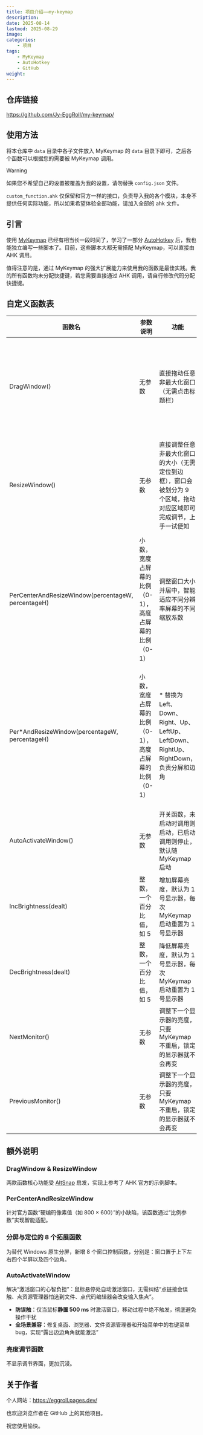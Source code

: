 ```yaml
---
title: 项目介绍——my-keymap
description: 
date: 2025-08-14
lastmod: 2025-08-29
image: 
categories:
    - 项目
tags:
    - MyKeymap
    - AutoHotkey
    - GitHub
weight: 
---
```


## 仓库链接

<https://github.com/Jy-EggRoll/my-keymap/>

## 使用方法

将本仓库中 `data` 目录中各子文件放入 MyKeymap 的 `data` 目录下即可，之后各个函数可以根据您的需要被 MyKeymap 调用。

> [!WARNING]
>
> 如果您不希望自己的设置被覆盖为我的设置，请勿替换 `config.json` 文件。

`custom_function.ahk` 仅保留和官方一样的接口，负责导入我的各个模块，本身不提供任何实际功能，所以如果希望体验全部功能，请加入全部的 ahk 文件。

## 引言

使用 [MyKeymap](https://github.com/xianyukang/MyKeymap) 已经有相当长一段时间了，学习了一部分 [AutoHotkey](https://github.com/AutoHotkey/AutoHotkey) 后，我也能独立编写一些脚本了。目前，这些脚本大都无需搭配 MyKeymap，可以直接由 AHK 调用。

值得注意的是，通过 MyKeymap 的强大扩展能力来使用我的函数是最佳实践。我的所有函数均未分配快捷键，若您需要直接通过 AHK 调用，请自行修改代码分配快捷键。

## 自定义函数表

|函数名|参数说明|功能|最佳实践|
|-|-|-|-|
|DragWindow()|无参数|直接拖动任意非最大化窗口（无需点击标题栏）|绑定到前置键+鼠标左键，例如 <kbd>Caps</kbd> + 鼠标左键|
ResizeWindow()|无参数|直接调整任意非最大化窗口的大小（无需定位到边框），窗口会被划分为 9 个区域，拖动对应区域即可完成调节，上手一试便知|绑定到前置键+鼠标右键，例如 <kbd>Caps</kbd> + 鼠标右键|
|PerCenterAndResizeWindow(percentageW, percentageH)|小数，宽度占屏幕的比例（0-1），高度占屏幕的比例（0-1）|调整窗口大小并居中，智能适应不同分辨率屏幕的不同缩放系数|自定义快捷键|
|Per*AndResizeWindow(percentageW, percentageH)|小数，宽度占屏幕的比例（0-1），高度占屏幕的比例（0-1）|* 替换为 Left、Down、Right、Up、LeftUp、LeftDown、RightUp、RightDown，负责分屏和边角|前四个功能完全替换默认的 <kbd>Win</kbd> + 方向键，后四个替换为合适的快捷键|
AutoActivateWindow()|无参数|开关函数，未启动时调用则启动，已启动调用则停止，默认随 MyKeymap 启动|绑定一个快捷键方便随时启停|
|IncBrightness(dealt)|整数，一个百分比值，如 5|增加屏幕亮度，默认为 1 号显示器，每次 MyKeymap 启动重置为 1 号显示器|自定义为合适的快捷键|
|DecBrightness(dealt)|整数，一个百分比值，如 5|降低屏幕亮度，默认为 1 号显示器，每次 MyKeymap 启动重置为 1 号显示器|自定义为合适的快捷键|
|NextMonitor()|无参数|调整下一个显示器的亮度，只要 MyKeymap 不重启，锁定的显示器就不会再变|自定义为合适的快捷键|
|PreviousMonitor()|无参数|调整下一个显示器的亮度，只要 MyKeymap 不重启，锁定的显示器就不会再变|自定义为合适的快捷键|

## 额外说明

### DragWindow & ResizeWindow

两款函数核心功能受 [AltSnap](https://github.com/RamonUnch/AltSnap) 启发，实现上参考了 AHK 官方的示例脚本。

### PerCenterAndResizeWindow

针对官方函数“硬编码像素值（如 800 × 600）”的小缺陷，该函数通过“比例参数”实现智能适配。

### 分屏与定位的 8 个拓展函数

为替代 Windows 原生分屏，新增 8 个窗口控制函数，分别是：窗口置于上下左右四个半屏以及四个边角。

### AutoActivateWindow

解决“激活窗口的心智负担”：鼠标悬停处自动激活窗口，无需纠结“点链接会误触、点资源管理器怕选到文件、点代码编辑器会改变输入焦点”。

- **防误触**：仅当鼠标**静置 500 ms** 时激活窗口，移动过程中绝不触发，彻底避免操作干扰
- **全场景兼容**：修复桌面、浏览器、文件资源管理器和开始菜单中的右键菜单 bug，实现“露出边边角角就能激活”

### 亮度调节函数

不显示调节界面，更加沉浸。

## 关于作者

个人网站：<https://eggroll.pages.dev/>

也欢迎浏览作者在 GitHub 上的其他项目。

祝您使用愉快。
